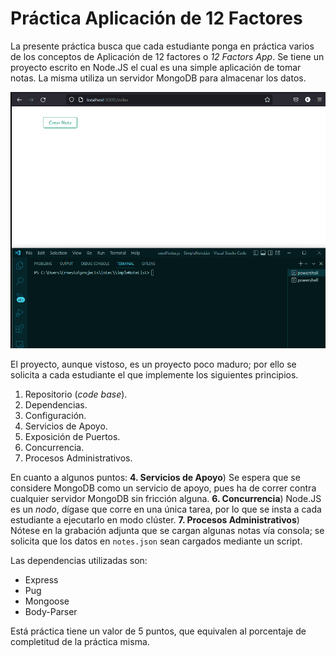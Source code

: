 # Práctica Aplicación de 12 Factores

La presente práctica busca que cada estudiante ponga en práctica varios de los conceptos de Aplicación de 12 factores o _12 Factors App_. Se tiene un proyecto escrito en Node.JS el cual es una simple aplicación de tomar notas. La misma utiliza un servidor MongoDB para almacenar los datos.



![](./ejemplo-funcional.gif)



El proyecto, aunque vistoso, es un proyecto poco maduro; por ello se solicita a cada estudiante el que implemente los siguientes principios.



1. Repositorio (_code base_).
2. Dependencias.
3. Configuración.
4. Servicios de Apoyo.
5. Exposición de Puertos.
6. Concurrencia.
7. Procesos Administrativos.



En cuanto a algunos puntos: **4. Servicios de Apoyo**) Se espera que se considere MongoDB como un servicio de apoyo, pues ha de correr contra cualquier servidor MongoDB sin fricción alguna. **6. Concurrencia**) Node.JS es un _nodo_, dígase que corre en una única tarea, por lo que se insta a cada estudiante a ejecutarlo en modo clúster. **7. Procesos Administrativos**) Nótese en la grabación adjunta que se cargan algunas notas vía consola; se solicita que los datos en `notes.json` sean cargados mediante un script.

Las dependencias utilizadas son:
- Express
- Pug
- Mongoose
- Body-Parser


Está práctica tiene un valor de 5 puntos, que equivalen al porcentaje de completitud de la práctica misma.
